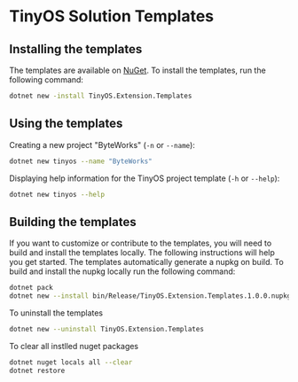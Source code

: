# TinyOS Solution Templates

## Installing the templates

The templates are available on [NuGet](https://dev.nugettest.org/packages/TinyOS.Extension.Templates/).  To install the templates, run the following command:

```bash
dotnet new -install TinyOS.Extension.Templates
```

## Using the templates

Creating a new project "ByteWorks" (`-n` or `--name`):

```bash
dotnet new tinyos --name "ByteWorks"
```

Displaying help information for the TinyOS project template (`-h` or `--help`):

```bash
dotnet new tinyos --help
```

## Building the templates

If you want to customize or contribute to the templates, you will need to build and install the templates locally. The following instructions will help you get started. The templates automatically generate a nupkg on build. To build and install the nupkg locally run the following command:

```bash
dotnet pack
dotnet new --install bin/Release/TinyOS.Extension.Templates.1.0.0.nupkg
```

To uninstall the templates

```bash
dotnet new --uninstall TinyOS.Extension.Templates
```

To clear all instlled nuget packages
```bash
dotnet nuget locals all --clear
dotnet restore
```
